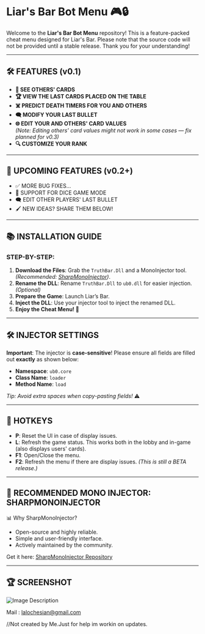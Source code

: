 # Liar's Bar Bot Menu 🎮🔒

Welcome to the **Liar's Bar Bot Menu** repository! This is a feature-packed cheat menu designed for Liar's Bar. Please note that the source code will not be provided until a stable release. Thank you for your understanding! 

---

## 🛠️ FEATURES (v0.1)

- **👀 SEE OTHERS' CARDS**
- **🏆 VIEW THE LAST CARDS PLACED ON THE TABLE**
- **☠️ PREDICT DEATH TIMERS FOR YOU AND OTHERS**
- **🗨 MODIFY YOUR LAST BULLET**
- **🌐 EDIT YOUR AND OTHERS' CARD VALUES**  
  *(Note: Editing others' card values might not work in some cases — fix planned for v0.3)*
- **🔍 CUSTOMIZE YOUR RANK**

---

## 🔄 UPCOMING FEATURES (v0.2+)

- ✅ MORE BUG FIXES...
- 🎲 SUPPORT FOR DICE GAME MODE
- 🗨 EDIT OTHER PLAYERS' LAST BULLET
- 🖌️ NEW IDEAS? SHARE THEM BELOW!

---

## 📚 INSTALLATION GUIDE

### STEP-BY-STEP:
1. **Download the Files**: Grab the `TruthBar.Dll` and a MonoInjector tool. *(Recommended: [SharpMonoInjector](https://github.com/warbler/SharpMonoInjector))*.
2. **Rename the DLL**: Rename `TruthBar.Dll` to `ub0.dll` for easier injection. *(Optional)*
3. **Prepare the Game**: Launch Liar’s Bar.
4. **Inject the DLL**: Use your injector tool to inject the renamed DLL.
5. **Enjoy the Cheat Menu! 🚀**

---

## 🛠️ INJECTOR SETTINGS

**Important**: The injector is **case-sensitive**! Please ensure all fields are filled out **exactly** as shown below:

- **Namespace**: `ub0.core`
- **Class Name**: `loader`
- **Method Name**: `load`

*Tip: Avoid extra spaces when copy-pasting fields!* ⚠️

---

## 🔧 HOTKEYS

- **P**: Reset the UI in case of display issues.
- **L**: Refresh the game status. This works both in the lobby and in-game (also displays users' cards).
- **F1**: Open/Close the menu.
- **F2**: Refresh the menu if there are display issues. *(This is still a BETA release.)*

---

## 🔮 RECOMMENDED MONO INJECTOR: **SHARPMONOINJECTOR**

📊 Why SharpMonoInjector?
- Open-source and highly reliable.
- Simple and user-friendly interface.
- Actively maintained by the community.

Get it here: [SharpMonoInjector Repository](https://github.com/warbler/SharpMonoInjector)

---

## 🏆 SCREENSHOT

![Image Description](https://i.ibb.co/Bz9ZpDZ/liar.png)



Mail : lalochesian@gmail.com

//Not created by Me.Just for help im workin on updates.
